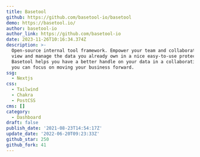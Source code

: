 ```yaml
---
title: Basetool
github: https://github.com/basetool-io/basetool
demo: https://basetool.io/
author: basetool-io
author_link: https://github.com/basetool-io
date: 2023-11-26T10:16:34.374Z
description: >-
  Open-source internal tool framework. Empower your team and collaborators to
  view and manage the data you already own in a nice easy-to-use protected tool.
  Basetool helps you have a better handle on your data in a collaborative way so
  you can focus on moving your business forward.
ssg:
  - Nextjs
css:
  - Tailwind
  - Chakra
  - PostCSS
cms: []
category:
  - Dashboard
draft: false
publish_date: '2021-08-23T14:54:17Z'
update_date: '2022-06-20T09:23:33Z'
github_star: 250
github_fork: 41
---
```

